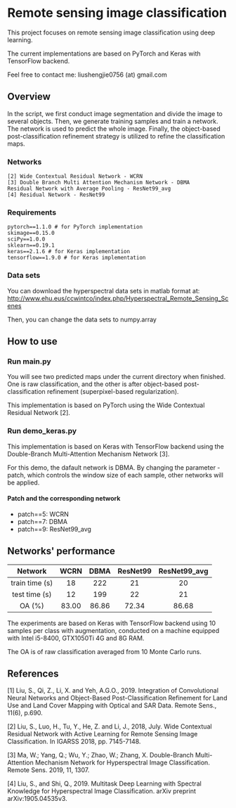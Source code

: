 # Remote sensing image classification
This project focuses on remote sensing image classification using deep learning. 

The current implementations are based on PyTorch and Keras with TensorFlow backend. 

Feel free to contact me: liushengjie0756 (at) gmail.com

## Overview
In the script, we first conduct image segmentation and divide the image to several objects.
Then, we generate training samples and train a network. The network is used to predict the whole image.
Finally, the object-based post-classification refinement strategy is utilized to refine the classification maps.

### Networks
    [2] Wide Contextual Residual Network - WCRN
    [3] Double Branch Multi Attention Mechanism Network - DBMA
    Residual Network with Average Pooling - ResNet99_avg
    [4] Residual Network - ResNet99

### Requirements
    pytorch==1.1.0 # for PyTorch implementation
    skimage==0.15.0
    sciPy==1.0.0
    sklearn==0.19.1
    keras==2.1.6 # for Keras implementation
    tensorflow==1.9.0 # for Keras implementation
    
### Data sets
You can download the hyperspectral data sets in matlab format at: http://www.ehu.eus/ccwintco/index.php/Hyperspectral_Remote_Sensing_Scenes

Then, you can change the data sets to numpy.array

## How to use
### Run main.py
You will see two predicted maps under the current directory when finished.
One is raw classification, and the other is after object-based post-classification refinement (superpixel-based regularization).

This implementation is based on PyTorch using the Wide Contextual Residual Network [2].

### Run demo_keras.py
This implementation is based on Keras with TensorFlow backend using the Double-Branch Multi-Attention Mechanism Network [3].

For this demo, the dafault network is DBMA. By changing the parameter - patch, which controls the window size of each sample, other networks will be applied.

#### Patch and the corresponding network
- patch==5: WCRN
- patch==7: DBMA
- patch==9: ResNet99_avg

## Networks' performance
Network | WCRN | DBMA | ResNet99 | ResNet99_avg
:-: | :-: | :-: | :-: | :-:
train time (s) | 18 | 222 | 21 | 20| 
test time (s) | 12| 199 | 22 | 21|
OA (%) | 83.00 | 86.86 | 72.34 | 86.68 |

The experiments are based on Keras with TensorFlow backend using 10 samples per class with augmentation, conducted on a machine equipped with Intel i5-8400, GTX1050Ti 4G and 8G RAM. 

The OA is of raw classification averaged from 10 Monte Carlo runs.

## References
  [1] Liu, S., Qi, Z., Li, X. and Yeh, A.G.O., 2019. Integration of Convolutional Neural Networks and Object-Based Post-Classification
Refinement for Land Use and Land Cover Mapping with Optical and SAR Data. Remote Sens., 11(6), p.690. 

  [2] Liu, S., Luo, H., Tu, Y., He, Z. and Li, J., 2018, July. Wide Contextual Residual Network with Active Learning for Remote
Sensing Image Classification. In IGARSS 2018, pp. 7145-7148.

  [3] Ma, W.; Yang, Q.; Wu, Y.; Zhao, W.; Zhang, X. Double-Branch Multi-Attention Mechanism Network for Hyperspectral Image Classification. Remote Sens. 2019, 11, 1307.
  
  [4] Liu, S., and Shi, Q., 2019. Multitask Deep Learning with Spectral Knowledge for Hyperspectral Image Classification. arXiv preprint arXiv:1905.04535v3. 

